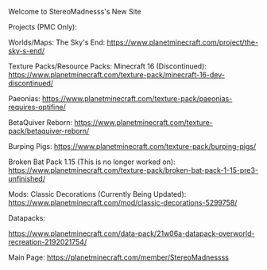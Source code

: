 Welcome to StereoMadnesss's New Site

Projects (PMC Only):

Worlds/Maps:
The Sky's End: https://www.planetminecraft.com/project/the-sky-s-end/

Texture Packs/Resource Packs:
Minecraft 16 (Discontinued): https://www.planetminecraft.com/texture-pack/minecraft-16-dev-discontinued/

Paeonias: https://www.planetminecraft.com/texture-pack/paeonias-requires-optifine/

BetaQuiver Reborn: https://www.planetminecraft.com/texture-pack/betaquiver-reborn/

Burping Pigs: https://www.planetminecraft.com/texture-pack/burping-pigs/

Broken Bat Pack 1.15 (This is no longer worked on): https://www.planetminecraft.com/texture-pack/broken-bat-pack-1-15-pre3-unfinished/

Mods:
Classic Decorations (Currently Being Updated): https://www.planetminecraft.com/mod/classic-decorations-5299758/

Datapacks:

https://www.planetminecraft.com/data-pack/21w06a-datapack-overworld-recreation-2192021754/

Main Page:
https://planetminecraft.com/member/StereoMadnessss
